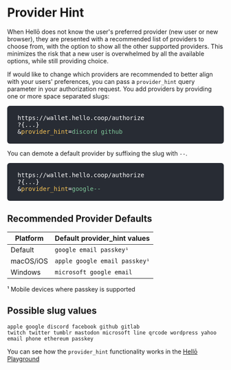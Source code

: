 # Provider Hint

When Hellō does not know the user's preferred provider (new user or new browser), they are presented with a recommended list of providers to choose from, with the option to show all the other supported providers. This minimizes the risk that a new user is overwhelmed by all the available options, while still providing choice.

If would like to change which providers are recommended to better align with your users' preferences, you can pass a `provider_hint` query parameter in your authorization request.  You add providers by providing one or more space separated slugs: 

<p style="background: #282c34; color: white; word-break: break-all; border-radius: 6px; padding:  1.25rem 1.5rem; font-weight: 500; font-family: Consolas, Monaco, 'Andale Mono', 'Ubuntu Mono', monospace;">
  https://wallet.hello.coop/authorize<br>
  ?{...}<br>
  &<span style="color: #f8c555;">provider_hint</span>=<span style="color: #7ec699;">discord github</span>
</p>

You can demote a default provider by suffixing the slug with `--`.

<p style="background: #282c34; color: white; word-break: break-all; border-radius: 6px; padding:  1.25rem 1.5rem; font-weight: 500; font-family: Consolas, Monaco, 'Andale Mono', 'Ubuntu Mono', monospace;">
  https://wallet.hello.coop/authorize<br>
  ?{...}<br>
  &<span style="color: #f8c555;">provider_hint</span>=<span style="color: #7ec699;">google--</span>
</p>

## Recommended Provider Defaults 

| Platform     | Default provider_hint values  |
| -----------  | ----------------------------- |
| Default      | `google email passkey¹`       |
| macOS/iOS    | `apple google email passkey¹` |
| Windows      | `microsoft google email`      |

¹ Mobile devices where passkey is supported

## Possible slug values

`apple google discord facebook github gitlab`<br/>
` twitch twitter tumblr mastodon microsoft line qrcode wordpress yahoo `<br/>
`email phone ethereum passkey`

You can see how the `provider_hint` functionality works in the <a href="https://playground.hello.dev" target="_blank">Hellō Playground</a>
